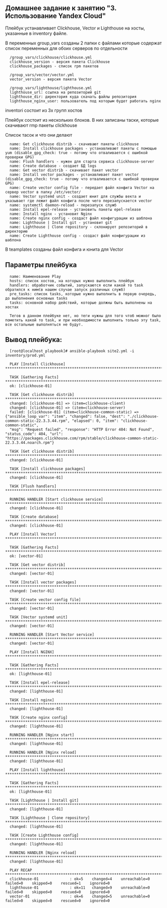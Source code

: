 ## Домашнее задание к занятию "3. Использование Yandex Cloud"
Плейбук устанавливает Clickhouse, Vector и Lighthouse на хосты, указанные в inventory файле. 

В переменных group_vars созданы 2 папки с файлами которые содержат список переменных для обоих серверов по отдельности

      /group_vars/clickhouse/clickhouse.yml
      clickhouse_version - версия пакета Clickhouse
      clickhouse_packages - список rpm пакетов

      /group_vars/vector/vector.yml
      vector_version - версия пакета Vector

      /group_vars/lighthouse/lighthouse.yml
      lighthouse_url: ссылка на репозиторий git
      lighthouse_dir: директория куда скачать файлы репозитория
      lighthouse_nginx_user: пользователь под которым будет работать nginx

inventori состоит из 3х групп хостов 

Плейбук состоит из нескольких блоков. В них записаны таски, которые скачивают rmp пакеты clickhouse

Список тасок и что они делают 

      name: Get clickhouse distrib - скачивают пакеты clickhouse
      name: Install clickhouse packages - устанавливают пакеты с помощью yum (disable_gpg_check: true - потому что отваливается с ошибкой проверки GPG)
      name: Flush handlers - нужен для старта сервиса clickhouse-server
      name: Create database - создает БД logs 
      name: Get vector distrib - скачивает пакет vector
      name: Install vector packages - устанавливает пакет vector (disable_gpg_check: true - потому что отваливается с ошибкой проверки GPG)
      name: Create vector config file - передает файл конфига Vector на сервер vector в папку /etc/vector/
      name: Vector systemd unit - создает юнит для службы векта и указывает где лежит файл конфига после чего перезапускается vector
      name: systemctl daemon-reload - перезапуск служб
      name: Install epel-release - установить пакеты epel-release
      name: Install nginx - установит Nginx
      name: Create nginx config - создаст файл конфигурации из шаблона
      name: Lighthouse | Install git - установит git
      name: Lighthouse | Clone repository - склонирует репозиторий в директорию
      name: Create Lighthouse config - создаст файл конфигурации из шаблона

      
В teamplates созданы файл конфига и юнита для Vector

## Параметры плейбука

      name: Наименование Play
      hosts: список хостов, на которых нужно выполнить плейбук
      handlers: обработчик событий, запускаются если какой то task обратился к ним(в нашем случае запуск различных служб)
      pre_tasks: список tasks, которые нужно выполнить в первую очередь, до выполнения основных tasks
      tasks: основной набор действий, которые должны быть выполнены на хостах
      
      Тегов в данном плейбуке нет, но теги нужны для того чтоб можног было пометить какой то task, и при необходимости выполнить только эту task, все остальные выполняться не будут.

## Вывод плейбука:

      [root@localhost playbook]# ansible-playbook site2.yml -i inventory/prod.yml
      
      PLAY [Install Clickhouse] *******************************************************************************************************************************
      
      TASK [Gathering Facts] **********************************************************************************************************************************
      ok: [clickhouse-01]
      
      TASK [Get clickhouse distrib] ****************************************************************************************************************************
      changed: [clickhouse-01] => (item=clickhouse-client)
      changed: [clickhouse-01] => (item=clickhouse-server)
      failed: [clickhouse-01] (item=clickhouse-common-static) => {"ansible_loop_var": "item", "changed": false, "dest": "./clickhouse-common-static-22.3.3.44.rpm", "elapsed": 0, "item": "clickhouse-common-static", 
      "msg": "Request failed", "response": "HTTP Error 404: Not Found", "status_code": 404, "url": "https://packages.clickhouse.com/rpm/stable/clickhouse-common-static-22.3.3.44.noarch.rpm"}
      
      TASK [Get clickhouse distrib] ******************************************************************************************************************************
      changed: [clickhouse-01]
      
      TASK [Install clickhouse packages] **************************************************************************************************************************
      changed: [clickhouse-01]
      
      TASK [Flush handlers] ***************************************************************************************************************************************
      
      RUNNING HANDLER [Start clickhouse service] ******************************************************************************************************************
      changed: [clickhouse-01]
      
      TASK [Create database] **************************************************************************************************************************************
      changed: [clickhouse-01]
      
      PLAY [Install Vector] ****************************************************************************************************************************************
      
      TASK [Gathering Facts] ***************************************************************************************************************************************
      ok: [vector-01]
      
      TASK [Get vector distrib] ************************************************************************************************************************************
      changed: [vector-01]
      
      TASK [Install vector packages] *****************************************************************************************************************************
      changed: [vector-01]
      
      TASK [Create vector config file] ****************************************************************************************************************************
      changed: [vector-01]
      
      TASK [Vector systemd unit] *************************************************************************************************************************************
      changed: [vector-01]
      
      RUNNING HANDLER [Start Vector service] *************************************************************************************************************************
      changed: [vector-01]
      
      PLAY [Install NGINX] **************************************************************************************************************************************
      
      TASK [Gathering Facts] ***************************************************************************************************************************************
      ok: [lighthouse-01]
      
      TASK [Install epel-release] ************************************************************************************************************************************
      changed: [lighthouse-01]
      
      TASK [Install nginx] *******************************************************************************************************************************************
      changed: [lighthouse-01]
      
      TASK [Create nginx config] *************************************************************************************************************************************
      changed: [lighthouse-01]
      
      RUNNING HANDLER [Nginx start] ****************************************************************************************************************************
      changed: [lighthouse-01]
      
      RUNNING HANDLER [Nginx reload] ****************************************************************************************************************************
      changed: [lighthouse-01]
      
      PLAY [Install lighthouse] ****************************************************************************************************************************************
      
      TASK [Gathering Facts] ***************************************************************************************************************************
      ok: [lighthouse-01]
      
      TASK [Lighthouse | Install git] ***************************************************************************************************************************
      changed: [lighthouse-01]
      
      TASK [Lighthouse | Clone repository] ***************************************************************************************************************************
      changed: [lighthouse-01]
      
      TASK [Create Lighthouse config] ******************************************************************************************************************************
      changed: [lighthouse-01]
      
      RUNNING HANDLER [Nginx reload] *******************************************************************************************************************************
      changed: [lighthouse-01]
      
      PLAY RECAP ****************************************************************************************************************************************************
      clickhouse-01              : ok=5    changed=4    unreachable=0    failed=0    skipped=0    rescued=1    ignored=0
      lighthouse-01              : ok=11   changed=9    unreachable=0    failed=0    skipped=0    rescued=0    ignored=0
      vector-01                  : ok=6    changed=5    unreachable=0    failed=0    skipped=0    rescued=0    ignored=0
      
